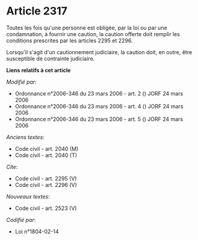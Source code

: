 # Article 2317

Toutes les fois qu'une personne est obligée, par la loi ou par une condamnation, à fournir une caution, la caution offerte
doit remplir les conditions prescrites par les articles 2295 et 2296. 

Lorsqu'il s'agit d'un cautionnement judiciaire, la caution doit, en outre, être susceptible de contrainte judiciaire.

**Liens relatifs à cet article**

_Modifié par_:

  - Ordonnance n°2006-346 du 23 mars 2006 - art. 2 () JORF 24 mars 2006
  - Ordonnance n°2006-346 du 23 mars 2006 - art. 4 () JORF 24 mars 2006
  - Ordonnance n°2006-346 du 23 mars 2006 - art. 5 () JORF 24 mars 2006

_Anciens textes_:

  - Code civil - art. 2040 (M)
  - Code civil - art. 2040 (T)

_Cite_:

  - Code civil - art. 2295 (V)
  - Code civil - art. 2296 (V)

_Nouveaux textes_:

  - Code civil - art. 2523 (V)

_Codifié par_:

  - Loi n°1804-02-14
